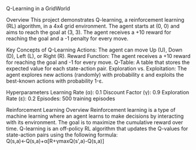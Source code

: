 Q-Learning in a GridWorld

Overview
This project demonstrates Q-learning, a reinforcement learning (RL) algorithm, in a 4x4 grid environment.
The agent starts at (0, 0) and aims to reach the goal at (3, 3).
The agent receives a +10 reward for reaching the goal and a -1 penalty for every move.

Key Concepts of Q-Learning
Actions: The agent can move Up (U), Down (D), Left (L), or Right (R).
Reward Function: The agent receives a +10 reward for reaching the goal and -1 for every move.
Q-Table: A table that stores the expected value for each state-action pair.
Exploration vs. Exploitation: The agent explores new actions (randomly) with probability ε and exploits the best-known actions with probability 1-ε.


Hyperparameters
Learning Rate (α): 0.1
Discount Factor (γ): 0.9
Exploration Rate (ε): 0.2
Episodes: 500 training episodes

Reinforcement Learning Overview
Reinforcement learning is a type of machine learning where an agent learns to make decisions by interacting with its environment.
The goal is to maximize the cumulative reward over time.
Q-learning is an off-policy RL algorithm that updates the Q-values for state-action pairs using the following formula:
Q(s,a)←Q(s,a)+α[R+γmaxQ(s',a)-Q(s,a)]
